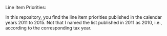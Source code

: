 
Line Item Priorities:

In this repository, you find the line item priorities published in the calendar years 2011 to 2015. Not that I named the list published in 2011 as 2010, i.e., according to the corresponding tax year.
